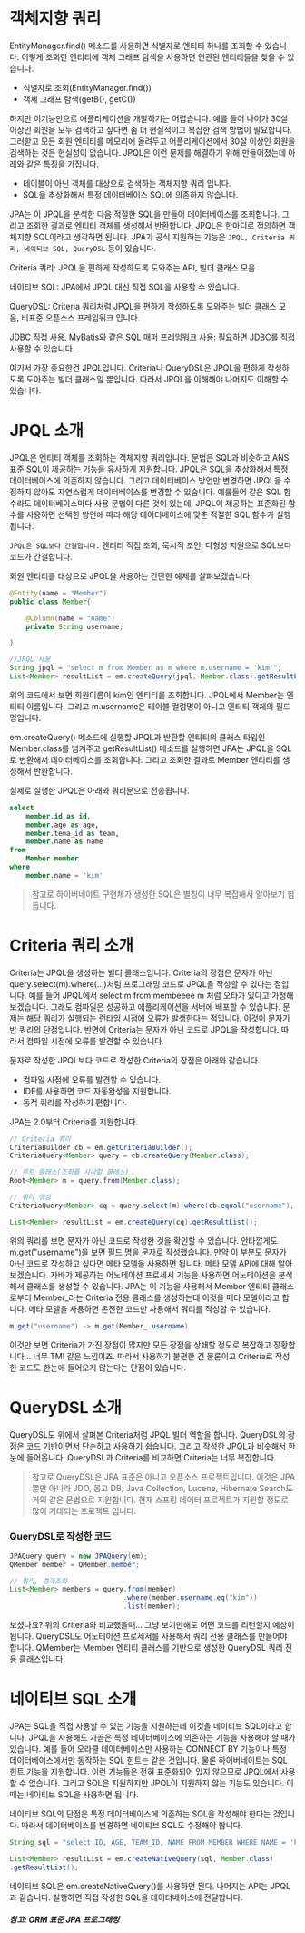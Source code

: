 # 객체지향 쿼리 
EntityManager.find() 메소드를 사용하면 식별자로 엔티티 하나를 조회할 수 있습니다. 이렇게 조회한 엔티티에 객체 그래프 탐색을 사용하면 연관된 엔티티들을 찾을 수 있습니다. 

- 식별자로 조회(EntityManager.find())
- 객체 그래프 탐색(getB(), getC())

하지만 이기능만으로 애플리케이션을 개발하기는 어렵습니다. 예를 들어 나이가 30살 이상인 회원을 모두 검색하고 싶다면 좀 더 현실적이고 복잡한 검색 방법이 필요합니다. 그러핟고 모든 회원 엔티티를 메모리에 올려두고 어플리케이션에서 30살 이상인 회원을 검색하는 것은 현실성이 없습니다. JPQL은 이런 문제를 해결하기 위해 만들어졌는데 아래와 같은 특징을 가집니다.

- 테이블이 아닌 객체를 대상으로 검색하는 객체지향 쿼리 입니다.
- SQL을 추상화해서 특정 데이터베이스 SQL에 의존하지 않습니다.

JPA는 이 JPQL을 분석한 다음 적절한 SQL을 만들어 데이터베이스를 조회합니다.  그리고 조회한 결과로 엔티티 객체를 생성해서 반환합니다.
JPQL은 한마디로 정의하면 객체지향 SQL이라고 생각하면 됩니다. JPA가 공식 지원하는 기능은 `JPQL, Criteria 쿼리, 네이티브 SQL, QueryDSL` 등이 있습니다.

Criteria 쿼리: JPQL을 편하게 작성하도록 도와주는 API, 빌더 클래스 모음

네이티브 SQL: JPA에서 JPQL 대신 직접 SQL을 사용할 수 있습니다.

QueryDSL: Criteria 쿼리처럼 JPQL을 편하게 작성하도록 도와주는 빌더 클래스 모음, 비표준 오픈소스 프레임워크 입니다.

JDBC 직접 사용, MyBatis와 같은 SQL 매퍼 프레임워크 사용: 필요하면 JDBC를 직접 사용할 수 있습니다.

여기서 가장 중요한건 JPQL입니다.  Criteria나 QueryDSL은 JPQL을 편하게 작성하도록 도아주는 빌더 클래스일 뿐입니다. 따라서 JPQL을 이해해야 나머지도 이해할 수 있습니다.

# JPQL 소개

JPQL은 엔티티 객체를 조회하는 객체지향 쿼리입니다. 문법은 SQL과 비슷하고 ANSI 표준 SQL이 제공하는 기능을 유사하게 지원합니다.
JPQL은 SQL을 추상화해서 특정 데이터베이스에 의존하지 않습니다. 그리고 데이터베이스 방언만 변경하면 JPQL을 수정하지 않아도 자연스럽게 데이터베이스를 변경할 수 있습니다. 예를들어 같은 SQL 함수라도 데이터베이스마다 사용 문법이 다른 것이 있는데, JPQL이 제공하는 표준화된 함수를 사용하면 선택한 방언에 따라 해당 데이터베이스에 맞춘 적절한 SQL 함수가 실행됩니다.  

`JPQL은 SQL보다 간결합니다.` 엔티티 직접 조회, 묵시적 조인, 다형성 지원으로 SQL보다 코드가 간결합니다.

회원 엔티티를 대상으로 JPQL을 사용하는 간단한 예제를 살펴보겠습니다.
```java
@Entity(name = "Member")
public class Member{

    @Column(name = "name")
    private String username;

}

//JPQL 사용
String jpql = "select m from Member as m where m.username = 'kim'";
List<Member> resultList = em.createQuery(jpql, Member.class).getResultList();
```

위의 코드에서 보면 회원이름이 kim인 엔티티를 조회합니다.  JPQL에서 Member는 엔티티 이름입니다. 그리고 m.username은 테이블 컬럼명이 아니고 엔티티 객체의 필드명입니다.

em.createQuery() 메소드에 실행할 JPQL과 반환할 엔티티의 클래스 타입인 Member.class를 넘겨주고 getResultList() 메소드를 실행하면 JPA는 JPQL을 SQL로 변환해서 데이터베이스를 조회합니다. 그리고 조회한 결과로 Member 엔티티를 생성해서 반환합니다.

실제로 실행한 JPQL은 아래와 쿼리문으로 전송됩니다.
```sql
select 
    member.id as id,
    member.age as age,
    member.tema_id as team,
    member.name as name
from 
    Member member
where
    member.name = 'kim'
```

> 참고로 하이버네이트 구현체가 생성한 SQL은 별칭이 너무 복잡해서 알아보기 힘듭니다.


# Criteria 쿼리 소개
Criteria는 JPQL을 생성하는 빌더 클래스입니다. Criteria의 장점은 문자가 아닌 query.select(m).where(...)처럼 프로그래밍 코드로 JPQL을 작성할 수 있다는 점입니다. 예를 들어 JPQL에서 select m from membeeee m 처럼 오타가 있다고 가정해보겠습니다. 그래도 컴파일은 성공하고 애플리케이션을 서버에 배포할 수 있습니다. 문제는 해당 쿼리가 실행되는 런타임 시점에 오류가 발생한다는 점입니다. 이것이 문자기반 쿼리의 단점입니다. 반면에 Criteria는 문자가 아닌 코드로 JPQL을 작성합니다. 따라서 컴파일 시점에 오류를 발견할 수 있습니다.

문자로 작성한 JPQL보다 코드로 작성한 Criteria의 장점은 아래와 같습니다.

- 컴파일 시점에 오류를 발견할 수 있습니다.
- IDE를 사용하면 코드 자동완성을 지원합니다.
- 동적 쿼리를 작성하기 편합니다.

JPA는 2.0부터 Criteria를 지원합니다.

```java
// Criteria 쿼리
CriteriaBuilder cb = em.getCriteriaBuilder();
CriteriaQuery<Member> query = cb.createQuery(Member.class);

// 루트 클래스(조회를 시작할 클래스)
Root<Member> m = query.from(Member.class);

// 쿼리 생성
CriteriaQuery<Member> cq = query.select(m).where(cb.equal("username"), "kim"));

List<Member> resultList = em.createQuery(cq).getResultList();
 ```

위의 쿼리를 보면 문자가 아닌 코드로 작성한 것을 확인할 수 있습니다. 안타깝게도 m.get("username")을 보면 필드 명을 문자로 작성했습니다. 만약 이 부분도 문자가 아닌 코드로 작성하고 싶다면 메타 모델을 사용하면 됩니다.
메타 모델 API에 대해 알아보겠습니다. 자바가 제공하는 어노테이션 프로세서 기능을 사용하면 어노테이션을 분석해서 클래스를 생성할 수 있습니다. JPA는 이 기능을 사용해서 Member 엔티티 클래스로부터 Member_라는 Criteria 전용 클래스를 생성하는데 이것을 메타 모델이라고 합니다. 메타 모델을 사용하면 온전한 코드만 사용해서 쿼리를 작성할 수 있습니다.

```java
m.get("username") -> m.get(Member_.username)
```

이것만 보면 Criteria가 가진 장점이 많지만 모든 장점을 상쇄할 정도로 복잡하고 장황합니다... 너무 TMI 같은 느낌이죠. 따라서 사용하기 불편한 건 물론이고 Criteria로 작성한 코드도 한눈에 들어오지 않는다는 단점이 있습니다.

# QueryDSL 소개
QueryDSL도 위에서 살펴본 Criteria처럼 JPQL 빌더 역할을 합니다. QueryDSL의 장점은 코드 기반이면서 단순하고 사용하기 쉽습니다. 그리고 작성한 JPQL과 비슷해서 한눈에 들어옵니다. QueryDSL과 Criteria를 비교하면 Criteria는 너무 복잡합니다.

> 참고로 QueryDSL은 JPA 표준은 아니고 오픈소스 프로젝트입니다. 이것은 JPA뿐만 아니라 JDO, 몽고 DB, Java Collection, Lucene, Hibernate Search도 거의 같은 문법으로 지원합니다. 현재 스프링 데이터 프로젝트가 지원할 정도로 많이 기대되는 프로젝트 입니다. 


### QueryDSL로 작성한 코드
```java
JPAQuery query = new JPAQuery(em);
QMember member = QMember.member;

// 쿼리, 결과조회
List<Member> members = query.from(member)
                            .where(member.username.eq("kim"))
                            .list(member);

```

보셨나요? 위의 Criteria와 비교했을때... 그냥 보기만해도 어떤 코드를 리턴할지 예상이 됩니다. QueryDSL도 어노테이션 프로세서를 사용해서 쿼리 전용 클래스를 만들어야 합니다. QMember는 Member 엔티티 클래스를 기반으로 생성한 QueryDSL 쿼리 전용 클래스입니다.


# 네이티브 SQL 소개
JPA는 SQL을 직접 사용할 수 있는 기능을 지원하는데 이것을 네이티브 SQL이라고 합니다.
JPQL을 사용해도 가끔은 특정 데이터베이스에 의존하는 기능을 사용해야 할 때가 있습니다. 예를 들어 오라클 데이터베이스만 사용하는 CONNECT BY 기능이나 특정 데이터베이스에서만 동작하는 SQL 힌트는 같은 것입니다. 물론 하이버네이트는 SQL 힌트 기능을 지원합니다. 이런 기능들은 전혀 표준화되어 있지 않으므로 JPQL에서 사용할 수 없습니다. 그리고 SQL은 지원하지만 JPQL이 지원하지 않는 기능도 있습니다. 이때는 네이티브 SQL을 사용하면 됩니다.

네이티브 SQL의 단점은 특정 데이터베이스에 의존하는 SQL을 작성해야 한다는 것입니다. 따라서 데이터베이스를 변경하면 네이티브 SQL도 수정해야 합니다.

```java
String sql = "select ID, AGE, TEAM_ID, NAME FROM MEMBER WHERE NAME = 'kim'"l

List<Member> resultList = em.createNativeQuery(sql, Member.class)
.getResultList();
```

네이티브 SQL은 em.createNativeQuery()를 사용하면 된다. 나머지는 API는 JPQL과 같습니다. 실행하면 직접 작성한 SQL을 데이터베이스에 전달합니다.


##### 참고: ORM 표준 JPA 프로그래밍
